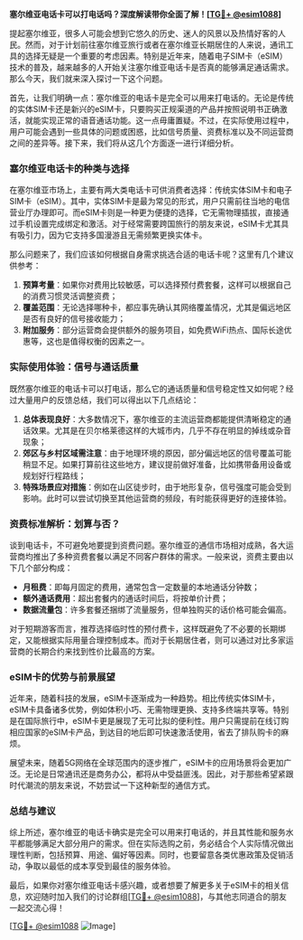 **塞尔维亚电话卡可以打电话吗？深度解读带你全面了解！[[TG💪+ @esim1088](https://t.me/s/esim1088)]**

提起塞尔维亚，很多人可能会想到它悠久的历史、迷人的风景以及热情好客的人民。然而，对于计划前往塞尔维亚旅行或者在塞尔维亚长期居住的人来说，通讯工具的选择无疑是一个重要的考虑因素。特别是近年来，随着电子SIM卡（eSIM）技术的普及，越来越多的人开始关注塞尔维亚电话卡是否真的能够满足通话需求。那么今天，我们就来深入探讨一下这个问题。

首先，让我们明确一点：塞尔维亚的电话卡是完全可以用来打电话的。无论是传统的实体SIM卡还是新兴的eSIM卡，只要购买正规渠道的产品并按照说明书正确激活，就能实现正常的语音通话功能。这一点毋庸置疑。不过，在实际使用过程中，用户可能会遇到一些具体的问题或困惑，比如信号质量、资费标准以及不同运营商之间的差异等。接下来，我们将从这几个方面逐一进行详细分析。

### 塞尔维亚电话卡的种类与选择

在塞尔维亚市场上，主要有两大类电话卡可供消费者选择：传统实体SIM卡和电子SIM卡（eSIM）。其中，实体SIM卡是最为常见的形式，用户只需前往当地的电信营业厅办理即可。而eSIM卡则是一种更为便捷的选择，它无需物理插拔，直接通过手机设置完成绑定和激活。对于经常需要跨国旅行的朋友来说，eSIM卡尤其具有吸引力，因为它支持多国漫游且无需频繁更换实体卡。

那么问题来了，我们应该如何根据自身需求挑选合适的电话卡呢？这里有几个建议供参考：

1. **预算考量**：如果你对费用比较敏感，可以选择预付费套餐，这样可以根据自己的消费习惯灵活调整资费；
2. **覆盖范围**：无论选择哪种卡，都应事先确认其网络覆盖情况，尤其是偏远地区是否有良好的信号接收能力；
3. **附加服务**：部分运营商会提供额外的服务项目，如免费WiFi热点、国际长途优惠等，这也是值得权衡的因素之一。

### 实际使用体验：信号与通话质量

既然塞尔维亚的电话卡可以打电话，那么它的通话质量和信号稳定性又如何呢？经过大量用户的反馈总结，我们可以得出以下几点结论：

1. **总体表现良好**：大多数情况下，塞尔维亚的主流运营商都能提供清晰稳定的通话效果。尤其是在贝尔格莱德这样的大城市内，几乎不存在明显的掉线或杂音现象；
2. **郊区与乡村区域需注意**：由于地理环境的原因，部分偏远地区的信号覆盖可能稍显不足。如果打算前往这些地方，建议提前做好准备，比如携带备用设备或规划好行程路线；
3. **特殊场景应对措施**：例如在山区徒步时，由于地形复杂，信号强度可能会受到影响。此时可以尝试切换至其他运营商的频段，有时能获得更好的连接体验。

### 资费标准解析：划算与否？

谈到电话卡，不可避免地要提到资费问题。塞尔维亚的通信市场相对成熟，各大运营商均推出了多种资费套餐以满足不同客户群体的需求。一般来说，资费主要由以下几个部分构成：

- **月租费**：即每月固定的费用，通常包含一定数量的本地通话分钟数；
- **额外通话费用**：超出套餐内的通话时间后，将按单价计费；
- **数据流量包**：许多套餐还捆绑了流量服务，但单独购买的话价格可能会偏高。

对于短期游客而言，推荐选择临时性的预付费卡，这样既避免了不必要的长期绑定，又能根据实际用量合理控制成本。而对于长期居住者，则可以通过对比多家运营商的长期合约来找到性价比最高的方案。

### eSIM卡的优势与前景展望

近年来，随着科技的发展，eSIM卡逐渐成为一种趋势。相比传统实体SIM卡，eSIM卡具备诸多优势，例如体积小巧、无需物理更换、支持多终端共享等。特别是在国际旅行中，eSIM卡更是展现了无可比拟的便利性。用户只需提前在线订购相应国家的eSIM卡产品，到达目的地后即可快速激活使用，省去了排队购卡的麻烦。

展望未来，随着5G网络在全球范围内的逐步推广，eSIM卡的应用场景将会更加广泛。无论是日常通讯还是商务办公，都将从中受益匪浅。因此，对于那些希望紧跟时代潮流的朋友来说，不妨尝试一下这种新型的通信方式。

### 总结与建议

综上所述，塞尔维亚的电话卡确实是完全可以用来打电话的，并且其性能和服务水平都能够满足大部分用户的需求。但在实际选购之前，务必结合个人实际情况做出理性判断，包括预算、用途、偏好等因素。同时，也要留意各类优惠政策及促销活动，争取以最低的成本享受到最佳的服务体验。

最后，如果你对塞尔维亚电话卡感兴趣，或者想要了解更多关于eSIM卡的相关信息，欢迎随时加入我们的讨论群组[[TG💪+ @esim1088](https://t.me/s/esim1088)]，与其他志同道合的朋友一起交流心得！

[[TG💪+ @esim1088](https://t.me/s/esim1088) ![Image](https://i.postimg.cc/4NQfJmqS/Snipaste-2025-05-13-00-14-12.png)]